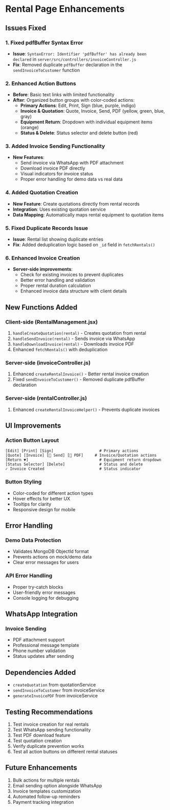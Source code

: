 # Rental Page Enhancements

## Issues Fixed

### 1. Fixed pdfBuffer Syntax Error
- **Issue**: `SyntaxError: Identifier 'pdfBuffer' has already been declared` in `server/src/controllers/invoiceController.js`
- **Fix**: Removed duplicate `pdfBuffer` declaration in the `sendInvoiceToCustomer` function

### 2. Enhanced Action Buttons
- **Before**: Basic text links with limited functionality
- **After**: Organized button groups with color-coded actions:
  - **Primary Actions**: Edit, Print, Sign (blue, purple, indigo)
  - **Invoice & Quotation**: Quote, Invoice, Send, PDF (yellow, green, blue, gray)
  - **Equipment Return**: Dropdown with individual equipment items (orange)
  - **Status & Delete**: Status selector and delete button (red)

### 3. Added Invoice Sending Functionality
- **New Features**:
  - Send invoice via WhatsApp with PDF attachment
  - Download invoice PDF directly
  - Visual indicators for invoice status
  - Proper error handling for demo data vs real data

### 4. Added Quotation Creation
- **New Feature**: Create quotations directly from rental records
- **Integration**: Uses existing quotation service
- **Data Mapping**: Automatically maps rental equipment to quotation items

### 5. Fixed Duplicate Records Issue
- **Issue**: Rental list showing duplicate entries
- **Fix**: Added deduplication logic based on `_id` field in `fetchRentals()`

### 6. Enhanced Invoice Creation
- **Server-side improvements**:
  - Check for existing invoices to prevent duplicates
  - Better error handling and validation
  - Proper rental duration calculation
  - Enhanced invoice data structure with client details

## New Functions Added

### Client-side (RentalManagement.jsx)
1. `handleCreateQuotation(rental)` - Creates quotation from rental
2. `handleSendInvoice(rental)` - Sends invoice via WhatsApp
3. `handleDownloadInvoice(rental)` - Downloads invoice PDF
4. Enhanced `fetchRentals()` with deduplication

### Server-side (invoiceController.js)
1. Enhanced `createRentalInvoice()` - Better rental invoice creation
2. Fixed `sendInvoiceToCustomer()` - Removed duplicate pdfBuffer declaration

### Server-side (rentalController.js)
1. Enhanced `createRentalInvoiceHelper()` - Prevents duplicate invoices

## UI Improvements

### Action Button Layout
```
[Edit] [Print] [Sign]                    # Primary actions
[Quote] [Invoice] [📱 Send] [📄 PDF]     # Invoice/Quotation actions  
[Return ▼]                               # Equipment return dropdown
[Status Selector] [Delete]               # Status and delete
✓ Invoice Created                        # Status indicator
```

### Button Styling
- Color-coded for different action types
- Hover effects for better UX
- Tooltips for clarity
- Responsive design for mobile

## Error Handling

### Demo Data Protection
- Validates MongoDB ObjectId format
- Prevents actions on mock/demo data
- Clear error messages for users

### API Error Handling
- Proper try-catch blocks
- User-friendly error messages
- Console logging for debugging

## WhatsApp Integration

### Invoice Sending
- PDF attachment support
- Professional message template
- Phone number validation
- Status updates after sending

## Dependencies Added
- `createQuotation` from quotationService
- `sendInvoiceToCustomer` from invoiceService  
- `generateInvoicePDF` from invoiceService

## Testing Recommendations
1. Test invoice creation for real rentals
2. Test WhatsApp sending functionality
3. Test PDF download feature
4. Test quotation creation
5. Verify duplicate prevention works
6. Test all action buttons on different rental statuses

## Future Enhancements
1. Bulk actions for multiple rentals
2. Email sending option alongside WhatsApp
3. Invoice templates customization
4. Automated follow-up reminders
5. Payment tracking integration